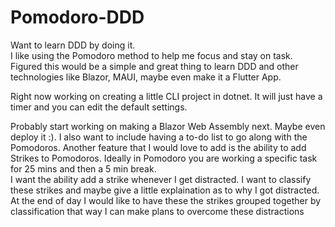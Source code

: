 # Pomodoro-DDD
Want to learn DDD by doing it.  
I like using the Pomodoro method to help me focus and stay on task.  
Figured this would be a simple and great thing to learn DDD and other technologies like Blazor, MAUI, maybe even make it a Flutter App.

Right now working on creating a little CLI project in dotnet.  It will just have a timer and you can edit the default settings.

Probably start working on making a Blazor Web Assembly next.  Maybe even deploy it :). I also want to include having a to-do list to go along with the Pomodoros.
Another feature that I would love to add is the ability to add Strikes to Pomodoros. Ideally in Pomodoro you are working a specific task for 25 mins and then a 5 min break.  
I want the  ability add a strike whenever I get distracted.  I want to classify these strikes and maybe give a little explaination as to why I got distracted.  
At the end of day I would like to have these the strikes grouped together by classification that way I can make plans to overcome these distractions
